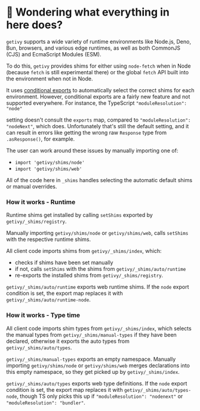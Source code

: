 # 👋 Wondering what everything in here does?

`getivy` supports a wide variety of runtime environments like Node.js, Deno, Bun, browsers, and various
edge runtimes, as well as both CommonJS (CJS) and EcmaScript Modules (ESM).

To do this, `getivy` provides shims for either using `node-fetch` when in Node (because `fetch` is still experimental there) or the global `fetch` API built into the environment when not in Node.

It uses [conditional exports](https://nodejs.org/api/packages.html#conditional-exports) to
automatically select the correct shims for each environment. However, conditional exports are a fairly new
feature and not supported everywhere. For instance, the TypeScript `"moduleResolution": "node"`

setting doesn't consult the `exports` map, compared to `"moduleResolution": "nodeNext"`, which does.
Unfortunately that's still the default setting, and it can result in errors like
getting the wrong raw `Response` type from `.asResponse()`, for example.

The user can work around these issues by manually importing one of:

- `import 'getivy/shims/node'`
- `import 'getivy/shims/web'`

All of the code here in `_shims` handles selecting the automatic default shims or manual overrides.

### How it works - Runtime

Runtime shims get installed by calling `setShims` exported by `getivy/_shims/registry`.

Manually importing `getivy/shims/node` or `getivy/shims/web`, calls `setShims` with the respective runtime shims.

All client code imports shims from `getivy/_shims/index`, which:

- checks if shims have been set manually
- if not, calls `setShims` with the shims from `getivy/_shims/auto/runtime`
- re-exports the installed shims from `getivy/_shims/registry`.

`getivy/_shims/auto/runtime` exports web runtime shims.
If the `node` export condition is set, the export map replaces it with `getivy/_shims/auto/runtime-node`.

### How it works - Type time

All client code imports shim types from `getivy/_shims/index`, which selects the manual types from `getivy/_shims/manual-types` if they have been declared, otherwise it exports the auto types from `getivy/_shims/auto/types`.

`getivy/_shims/manual-types` exports an empty namespace.
Manually importing `getivy/shims/node` or `getivy/shims/web` merges declarations into this empty namespace, so they get picked up by `getivy/_shims/index`.

`getivy/_shims/auto/types` exports web type definitions.
If the `node` export condition is set, the export map replaces it with `getivy/_shims/auto/types-node`, though TS only picks this up if `"moduleResolution": "nodenext"` or `"moduleResolution": "bundler"`.
